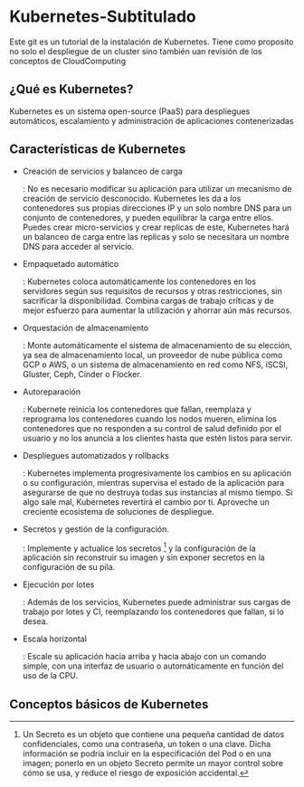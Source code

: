 # Kubernetes-Subtitulado
Este git es un tutorial de la instalación de Kubernetes. Tiene como proposito no solo el despliegue de un cluster sino también uan revisión de los conceptos de CloudComputing

## ¿Qué es Kubernetes?

Kubernetes es un sistema open-source (PaaS) para despliegues automáticos, escalamiento y administración de aplicaciones contenerizadas

## Características de Kubernetes

- Creación de servicios y balanceo de carga

	: No es necesario modificar su aplicación para utilizar un mecanismo de creación de servicio desconocido. Kubernetes les da a los contenedores sus propias direcciones IP y un solo nombre DNS para un conjunto de contenedores, y pueden equilibrar la carga entre ellos. Puedes crear micro-servicios y crear replicas de este, Kubernetes hará un balanceo de carga entre las replicas y solo se necesitara un nombre DNS para acceder al servicio.

- Empaquetado automático

	: Kubernetes coloca automáticamente los contenedores en los servidores según sus requisitos de recursos y otras restricciones, sin sacrificar la disponibilidad. Combina cargas de trabajo críticas y de mejor esfuerzo para aumentar la utilización y ahorrar aún más recursos.

- Orquestación de almacenamiento

	: Monte automáticamente el sistema de almacenamiento de su elección, ya sea de almacenamiento local, un proveedor de nube pública como GCP o AWS, o un sistema de almacenamiento en red como NFS, iSCSI, Gluster, Ceph, Cinder o Flocker. 

- Autoreparación

	: Kubernete reinicia los contenedores que fallan, reemplaza y reprograma los contenedores cuando los nodos mueren, elimina los contenedores que no responden a su control de salud definido por el usuario y no los anuncia a los clientes hasta que estén listos para servir.

- Despliegues automatizados y rollbacks

	: Kubernetes implementa progresivamente los cambios en su aplicación o su configuración, mientras supervisa el estado de la aplicación para asegurarse de que no destruya todas sus instancias al mismo tiempo. Si algo sale mal, Kubernetes revertirá el cambio por ti. Aproveche un creciente ecosistema de soluciones de despliegue.

- Secretos y gestión de la configuración.

	: Implemente y actualice los secretos [^1] y la configuración de la aplicación sin reconstruir su imagen y sin exponer secretos en la configuración de su pila.


- Ejecución por lotes

	:	Además de los servicios, Kubernetes puede administrar sus cargas de trabajo por lotes y CI, reemplazando los contenedores que fallan, si lo desea.

- Escala horizontal

	: Escale su aplicación hacia arriba y hacia abajo con un comando simple, con una interfaz de usuario o automáticamente en función del uso de la CPU.  

## Conceptos básicos de Kubernetes


[^1]:	Un Secreto es un objeto que contiene una pequeña cantidad de datos confidenciales, como una contraseña, un token o una clave. Dicha información se podría incluir en la especificación del Pod o en una imagen; ponerlo en un objeto Secreto permite un mayor control sobre cómo se usa, y reduce el riesgo de exposición accidental.
<!--stackedit_data:
eyJoaXN0b3J5IjpbODQ2OTg4MjM0LDEwMTM1MDQzOTJdfQ==
-->
